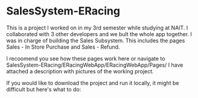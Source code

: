 # SalesSystem-ERacing

This is a project I worked on in my 3rd semester while studying at NAIT. I collaborated with 3 other developers and we bult the whole app together. 
I was in charge of building the Sales Subsystem. This includes the pages Sales - In Store Purchase and Sales - Refund.

I recoomend you see how these pages work here or navigate to SalesSystem-ERacing/ERacingWebApp/ERacingWebApp/Pages/
I have attached a description with pictures of the working project.

If you would like to download the project and run it locally, it might be difficult but here's what to do:
